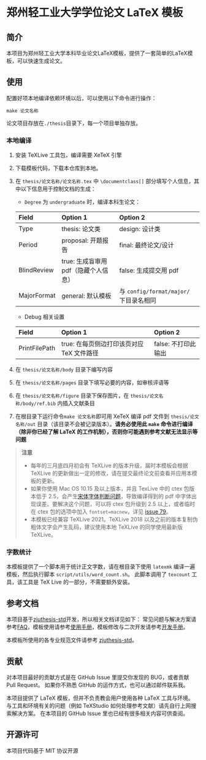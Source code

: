# 郑州轻工业大学学位论文 LaTeX 模板


## 简介

本项目为郑州轻工业大学本科毕业论文LaTeX模板，提供了一套简单的LaTeX模板，可以快速生成论文。

## 使用

配置好项本地编译依赖环境以后，可以使用以下命令进行操作：
```
make 论文名称
```
论文项目存放在`./thesis`目录下，每一个项目单独存放。

### 本地编译

1. 安装 TeXLive 工具包，编译需要 XeTeX 引擎
2. 下载模板代码，下载本仓库到本地。
3. 在 `thesis/论文名称/论文名称.tex` 中 `\documentclass[]` 部分填写个人信息，其中以下信息用于控制文档的生成：

   - `Degree` 为 `undergraduate` 时，编译本科生论文：

   | Field      | Option 1                            | Option 2                              |
   | :--------- | :-----------------------------------| :------------------------------------ |
   |Type        | thesis: 论文类                       | design: 设计类                         |
   |Period      | proposal: 开题报告                   | final: 最终论文/设计                    |
   |BlindReview | true: 生成盲审用 pdf（隐藏个人信息）   | false: 生成提交用 pdf                   |
   |MajorFormat | general: 默认模板                    | 与 `config/format/major/` 下目录名相同  |

   - Debug 相关设置

   | Field         | Option 1                              | Option 2                              |
   | :------------ | :------------------------------------ | :------------------------------------ |
   | PrintFilePath | true: 在每页侧边打印该页对应 TeX 文件路径 | false: 不打印此输出                    |

4. 在 `thesis/论文名称/body` 目录下编写内容
5. 在 `thesis/论文名称/pages` 目录下填写必要的内容，如审核评语等
6. 在 `thesis/论文名称/figure` 目录下保存图片，在 `thesis/论文名称/body/ref.bib` 内插入文献条目
7. 在根目录下运行命令```make 论文名称```即可用 XeTeX 编译 pdf 文件到 `thesis/论文名称/out` 目录（该目录不会被记录版本）。**请务必使用此 `make` 命令进行编译（除非你已经了解 LaTeX 的工作机制），否则你可能遇到参考文献无法显示等问题**

> **注意**
>
> - 每年的三月底四月初会有 TeXLive 的版本升级，届时本模板会根据 TeXLive 的更新做出一定的修改，请在提交最终论文前查看并应用本模板的更新。
> - 如果你使用 Mac OS 10.15 及以上版本，并且 TexLive 中的 ctex 包版本低于 2.5，会产生[宋体字体判断问题](https://github.com/TheNetAdmin/zjuthesis/issues/79)，导致编译得到的 pdf 中字体出现误差。要解决这个问题，可以将 ctex 包升级到 2.5 以上，或者临时在 ctex 包的选项中加入 `fontset=macnew`，详见 [issue  79](https://github.com/TheNetAdmin/zjuthesis/issues/79)。
> - 本模板已经兼容 TeXLive 2021。TeXLive 2018 以及之前的版本复制伪粗体文字会产生乱码，建议使用本地 TeXLive 的同学使用最新版 TeXLive。


### 字数统计

本模板提供了一个脚本用于统计正文字数，请在根目录下使用 `latexmk` 编译一遍模板，然后执行脚本 `script/utils/word_count.sh`。
此脚本调用了 `texcount` 工具，该工具是 TeX Live 的一部分，不需要额外安装。


## 参考文档

本项目基于[zjuthesis-std](https://github.com/thenetadmin/zjuthesis)开发，所以相关文档详见如下：
常见问题与解决方案请参考[FAQ](./docs/FAQ.md)，模板使用请参考[使用手册](./docs/usage.md)，模板修改与二次开发请参考[开发手册](./docs/develop.md)。

本模板所使用的各专业规范文件请参考 [zjuthesis-std](https://github.com/thenetadmin/zjuthesis-std)。

## 贡献

对本项目最好的贡献方式是在 GitHub Issue 里提交你发现的 BUG，或者贡献 Pull Request。
如果你不熟悉 GitHub 的运作方式，也可以通过邮件联系我。

本项目提供了 LaTeX 模板，但并不负责教会用户使用各种 LaTeX 工具与环境。
与工具和环境有关的问题（例如 TeXStudio 如何处理参考文献）请先自行上网搜索解决方案。
在本项目的 GitHub Issue 里也已经有很多相关内容可供查阅。


## 开源许可

本项目代码基于 MIT 协议开源
